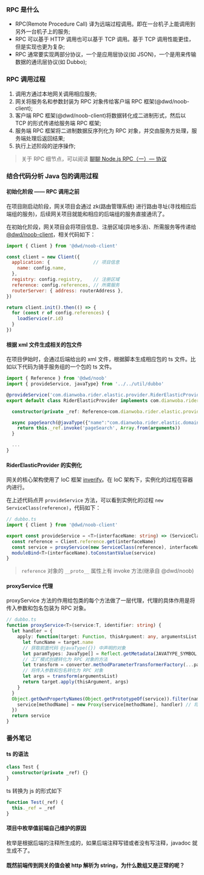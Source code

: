 ### RPC 是什么

* RPC(Remote Procedure Call) 译为远端过程调用。即在一台机子上能调用到另外一台机子上的服务;
* RPC 可以基于 HTTP 调用也可以基于 TCP 调用。基于 TCP 调用性能更佳，但是实现也更为复杂;
* RPC 通常要实现两部分协议，一个是应用层协议(如 JSON)，一个是用来传输数据的通讯层协议(如 Dubbo);

### RPC 调用过程

1. 调用方通过本地网关调用相应服务;
2. 网关将服务名和参数封装为 RPC 对象传给客户端 RPC 框架(@dwd/noob-client);
3. 客户端 RPC 框架(@dwd/noob-client)将数据转化成二进制形式，然后以 TCP 的形式传递给服务端 RPC 框架;
4. 服务端 RPC 框架将二进制数据反序列化为 RPC 对象，并交由服务方处理，服务端处理后返回结果;
5. 执行上述阶段的逆序操作;

> 关于 RPC 细节点，可以阅读 [聊聊 Node.js RPC（一）— 协议](https://www.yuque.com/egg/nodejs/dklip5)

### 结合代码分析 Java 包的调用过程

#### 初始化阶段 —— RPC 调用之前

在项目刚启动阶段，网关项目会通过 zk(路由管理系统) 进行路由寻址(寻找相应后端组的服务)，后续网关项目就能和相应的后端组的服务直接通讯了。

在初始化阶段，网关项目会将项目信息、注册区域(异地多活)、所需服务等传递给 [@dwd/noob-client](http://192.168.1.66:9090/FE/noob-client)，相关代码如下：

```js
import { Client } from '@dwd/noob-client'

const client = new Client({
  application: {                // 项目信息
    name: config.name,
  },
  registry: config.registry,    // 注册区域
  reference: config.references, // 所需服务
  routerServer: { address: routerAddress },
})

return client.init().then(() => {
  for (const r of config.references) {
    loadService(r.id)
  }
})
```

#### 根据 xml 文件生成相关的包文件

在项目伊始时，会通过后端给出的 xml 文件，根据脚本生成相应包的 ts 文件。比如以下代码为骑手服务组的一个包的 ts 文件。

```ts
import { Reference } from '@dwd/noob'
import { provideService, javaType} from '../../util/dubbo'

@provideService('com.dianwoba.rider.elastic.provider.RiderElasticProvider')
export default class RiderElasticProvider implements com.dianwoba.rider.elastic.provider.RiderElasticProvider {

  constructor(private _ref: Reference<com.dianwoba.rider.elastic.provider.RiderElasticProvider> ) {}

  async pageSearch(@javaType({"name":"com.dianwoba.rider.elastic.domain.dto.param.RiderEsParamDTO","isPrimitive":false,"isArray":false,"isGeneric":false}) paramDTO: com.dianwoba.rider.elastic.domain.dto.param.RiderEsParamDTO) : Promise<com.dianwoba.dubbo.base.result.Pagination<com.dianwoba.rider.elastic.domain.dto.result.RiderEsDTO>> {
    return this._ref.invoke('pageSearch', Array.from(arguments))
  }

  ...
}
```

#### RiderElasticProvider 的实例化

网关的核心架构使用了 IoC 框架 [inverify](https://github.com/inversify/InversifyJS)。在 IoC 架构下，实例化的过程在容器内进行。

在上述代码点开 `provideService` 方法，可以看到实例化的过程 `new ServiceClass(reference)`，代码如下：

```ts
// dubbo.ts
import { Client } from '@dwd/noob-client'

export const provideService = <T>(interfaceName: string) => (ServiceClass: interfaces.Newable<T>) => {
  const reference = Client.reference.get(interfaceName)                    // 获取远程引用资源
  const service = proxyService(new ServiceClass(reference), interfaceName) // 代理实例对象，下文解析
  moduleBind<T>(interfaceName).toConstantValue(service)                    // 依赖注入
}
```

> `reference` 对象的 `__proto__` 属性上有 invoke 方法(继承自 @dwd/noob)

#### proxyService 代理

proxyService 方法的作用给包类的每个方法做了一层代理，代理的具体作用是将传入参数和包名包装为 RPC 对象。

```ts
// dubbo.ts
function proxyService<T>(service:T, identifier: string) {
  let handler = {
    apply: function(target: Function, thisArgument: any, argumentsList: any[]) {
      let funcName = target.name
      // 获取前面代码 @javaType({}) 中声明的对象
      let paramTypes: JavaType[] = Reflect.getMetadata(JAVATYPE_SYMBOL, service, funcName)
      // 工厂模式创建转化为 RPC 对象的方法
      let transform = converter.methodParameterTransformerFactory(...paramTypes)
      // 将传入参数和包名转化为 RPC 对象
      let args = transform(argumentsList)
      return target.apply(thisArgument, args)
    }
  }
  Object.getOwnPropertyNames(Object.getPrototypeOf(service)).filter(name => name !== 'constructor' && !name.startsWith('_')).forEach(methodName => {
    service[methodName] = new Proxy(service[methodName], handler) // 将原型链上 service[methodName] 赋值到 service[methodName] 上，并用 handler 进行代理
  })
  return service
}
```

### 番外笔记

#### ts 的语法

```ts
class Test {
  constructor(private _ref) {}
}
```

ts 转换为 js 的形式如下

```js
function Test(_ref) {
  this._ref = _ref
}
```

#### 项目中枚举值前端自己维护的原因

枚举是根据后端的注释所生成的，如果后端注释写错或者没有写注释，javadoc 就生成不了。

#### 既然前端传到网关的值会被 http 解析为 string，为什么数组又是正常的呢？